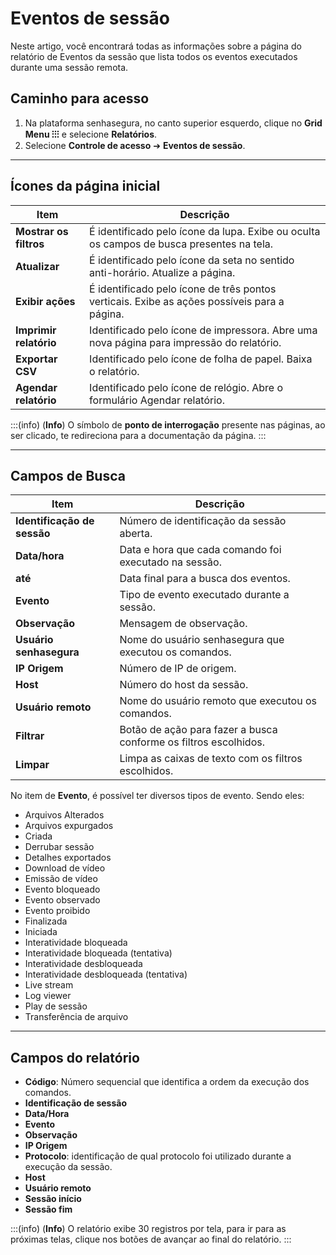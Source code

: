 # Eventos de sessão

Neste artigo, você encontrará todas as informações sobre a página do relatório de Eventos da sessão que lista todos os eventos executados durante uma sessão remota.

## Caminho para acesso

1. Na plataforma senhasegura, no canto superior esquerdo, clique no **Grid Menu ⁝⁝⁝** e selecione **Relatórios**.
2. Selecione **Controle de acesso** ➔ **Eventos de sessão**.

***

## Ícones da página inicial

**Item**|**Descrição**
|---|---|
**Mostrar os filtros**|É identificado pelo ícone da lupa. Exibe ou oculta os campos de busca presentes na tela.
**Atualizar**|É identificado pelo ícone da seta no sentido anti-horário. Atualize a página.
**Exibir ações**|É identificado pelo ícone de três pontos verticais. Exibe as ações possíveis para a página.
**Imprimir relatório**|Identificado pelo ícone de impressora. Abre uma nova página para impressão do relatório.
**Exportar CSV**|Identificado pelo ícone de folha de papel. Baixa o relatório.
**Agendar relatório**|Identificado pelo ícone de relógio. Abre o formulário Agendar relatório.

:::(info) (**Info**)
O símbolo de **ponto de interrogação** presente nas páginas, ao ser clicado, te redireciona para a documentação da página.
:::
***
## Campos de Busca

**Item**|**Descrição**
|---|---|
**Identificação de sessão**|Número de identificação da sessão aberta.
**Data/hora**|Data e hora que cada comando foi executado na sessão.
**até**|Data final para a busca dos eventos.
**Evento**|Tipo de evento executado durante a sessão.
**Observação**|Mensagem de observação.
**Usuário senhasegura**|Nome do usuário senhasegura que executou os comandos.
**IP Origem**|Número de IP de origem.
**Host**|Número do host da sessão.
**Usuário remoto**|Nome do usuário remoto que executou os comandos.
**Filtrar**|Botão de ação para fazer a busca conforme os filtros escolhidos.
**Limpar**|Limpa as caixas de texto com os filtros escolhidos.

No item de **Evento**, é possível ter diversos tipos de evento. Sendo eles:

* Arquivos Alterados
* Arquivos expurgados
* Criada
* Derrubar sessão
* Detalhes exportados
* Download de vídeo
* Emissão de vídeo
* Evento bloqueado
* Evento observado
* Evento proibido
* Finalizada
* Iniciada
* Interatividade bloqueada
* Interatividade bloqueada (tentativa)
* Interatividade desbloqueada
* Interatividade desbloqueada (tentativa)
* Live stream
* Log viewer
* Play de sessão
* Transferência de arquivo

***

## Campos do relatório

* **Código**: Número sequencial que identifica a ordem da execução dos comandos.
* **Identificação de sessão**
* **Data/Hora**
* **Evento**
* **Observação**
* **IP Origem**
* **Protocolo**: identificação de qual protocolo foi utilizado durante a execução da sessão.
* **Host**
* **Usuário remoto**
* **Sessão início**
* **Sessão fim**

:::(info) (**Info**)
O relatório exibe 30 registros por tela, para ir para as próximas telas, clique nos botões de avançar ao final do relatório.
:::